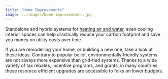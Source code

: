 ```yaml
---
title: "Home Improvements"
image: ../images/home-improvements.jpg
---
```


Standalone and hybrid systems for [heating air and water](https://www.greenbuilt.org/articles/134-solar-heated-water-with-radiant-floor-heat/), even cooling interior spaces can help drastically reduce your carbon footprint and save you money on utility costs over time. 

If you are remodelling your home, or building a new one, take a look at these ideas. Contrary to popular belief, environmentally friendly systems are not always more expensive than grid-tied systems. Thanks to a wide variety of tax rebates, incentive programs, and grants, in many countries these resource efficient upgrades are accessible to folks on lower budgets.
